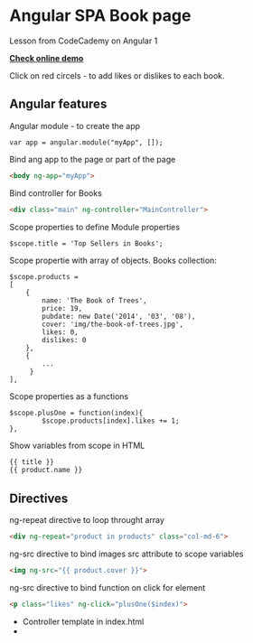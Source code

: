 # Angular SPA Book page

Lesson from CodeCademy on Angular 1

[**Check online demo**](https://nobleworkshop.github.io/angular-01/)

Click on red circels - to add likes or dislikes to each book.

## Angular features

Angular module - to create the app
```JS
var app = angular.module("myApp", []);
```

Bind ang app to the page or part of the page

```html
<body ng-app="myApp">
```

Bind controller for Books
```html
<div class="main" ng-controller="MainController">
```

Scope properties to define Module properties
```JS
$scope.title = 'Top Sellers in Books';
```

Scope propertie with array of objects. Books collection:
```JS
$scope.products = 
[ 
	{ 
		name: 'The Book of Trees', 
		price: 19, 
		pubdate: new Date('2014', '03', '08'), 
		cover: 'img/the-book-of-trees.jpg',
		likes: 0,
		dislikes: 0
	}, 
	{ 
	    ...
	 } 
],
```

Scope properties as a functions
```JS
$scope.plusOne = function(index){
		$scope.products[index].likes += 1;
},
```

Show variables from scope in HTML
```html
{{ title }}
{{ product.name }}
```


## Directives

ng-repeat directive to loop throught array
```html
<div ng-repeat="product in products" class="col-md-6">
```

ng-src directive to bind images src attribute to scope variables
```html
<img ng-src="{{ product.cover }}">
```

ng-src directive to bind function on click for element
```html
<p class="likes" ng-click="plusOne($index)">
```


- Controller template in index.html
- 
